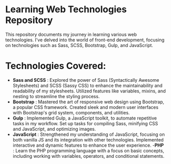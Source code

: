 # Learning Web Technologies Repository 

This repository documents my journey in learning various web technologies. I've delved into the world of front-end development, focusing on technologies such as Sass, SCSS, Bootstrap, Gulp, and JavaScript.

# Technologies Covered:

- **Sass and SCSS** : Explored the power of Sass (Syntactically Awesome Stylesheets) and SCSS (Sassy CSS) to enhance the maintainability and readability of my stylesheets.
Utilized features like variables, mixins, and nesting to streamline the styling process.
- **Bootstrap** : Mastered the art of responsive web design using Bootstrap, a popular CSS framework.
Created sleek and modern user interfaces with Bootstrap's grid system, components, and utilities.
- **Gulp** : Implemented Gulp, a JavaScript toolkit, to automate repetitive tasks in my workflow.
Set up tasks for compiling Sass, minifying CSS and JavaScript, and optimizing images.
- **JavaScript** : Strengthened my understanding of JavaScript, focusing on both vanilla JS and its integration with other technologies.
Implemented interactive and dynamic features to enhance the user experience.
-**PHP** : Learn the PHP programming language with a focus on basic concepts, including working with variables, operators, and conditional statements.



